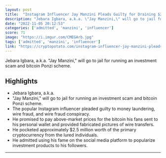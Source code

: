 ```yaml
---
layout: post
title:  "Instagram Influencer Jay Manzini Pleads Guilty for Draining $2.5M in BTC From Fans"
description: "Jebara Igbara, a.k.a. \"Jay Manzini,\" will go to jail for running an investment scam and bitcoin Ponzi scheme."
date: "2022-11-05 20:12:53"
categories: ['admitted', 'manzini', 'influencer']
score: 71
image: "https://i.imgur.com/CMEGArb.jpg"
tags: ['admitted', 'manzini', 'influencer']
link: "https://cryptopotato.com/instagram-influencer-jay-manzini-pleads-guilty-for-draining-2-5m-in-btc-from-fans/"
---
```


Jebara Igbara, a.k.a. \"Jay Manzini,\" will go to jail for running an investment scam and bitcoin Ponzi scheme.

## Highlights

- Jebara Igbara, a.k.a.
- "Jay Manzini," will go to jail for running an investment scam and bitcoin Ponzi scheme.
- The popular Instagram influencer pleaded guilty to money laundering, wire fraud, and wire fraud conspiracy.
- He promised to pay above-market prices for the bitcoin his fans sent to his personal wallet and provided fabricated pictures of wire transfers.
- He pocketed approximately $2.5 million worth of the primary cryptocurrency from the lured individuals.
- He admitted using his fame on the social media platform to popularize investment products to his followers.

---
